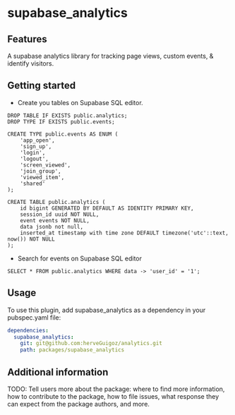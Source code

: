 # supabase_analytics

## Features

A supabase analytics library for tracking page views, custom events, & identify visitors.

## Getting started

- Create you tables on Supabase SQL editor.

```
DROP TABLE IF EXISTS public.analytics;
DROP TYPE IF EXISTS public.events;

CREATE TYPE public.events AS ENUM (
    'app_open',
    'sign_up',
    'login',
    'logout',
    'screen_viewed',
    'join_group',
    'viewed_item',
    'shared'
);

CREATE TABLE public.analytics (
    id bigint GENERATED BY DEFAULT AS IDENTITY PRIMARY KEY,
    session_id uuid NOT NULL,
    event events NOT NULL,
    data jsonb not null,
    inserted_at timestamp with time zone DEFAULT timezone('utc'::text, now()) NOT NULL
);
```

- Search for events on Supabase SQL editor

```
SELECT * FROM public.analytics WHERE data -> 'user_id' = '1';
```

## Usage

To use this plugin, add supabase_analytics as a dependency in your pubspec.yaml file:

```yaml
dependencies:
  supabase_analytics:
    git: git@github.com:herveGuigoz/analytics.git
    path: packages/supabase_analytics
```

## Additional information

TODO: Tell users more about the package: where to find more information, how to 
contribute to the package, how to file issues, what response they can expect 
from the package authors, and more.
